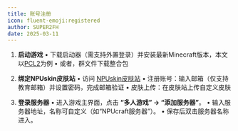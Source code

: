 ```yaml
---
title: 账号注册
icon: fluent-emoji:registered
author: SUPER2FH
date: 2025-03-11
---
```


1. **启动游戏**
   • 下载启动器（需支持外置登录）并安装最新Minecraft版本，本文以[PCL2](https://afdian.com/p/0164034c016c11ebafcb52540025c377)为例
   • 或者，群文件下载整合包

2. **绑定NPUskin皮肤站**
   • 访问 [NPUskin皮肤站](https://skin.npucraft.com)
   • 注册账号：输入邮箱（仅支持教育邮箱）并设置密码，完成邮箱验证
   • 皮肤上传：在皮肤站上传自定义皮肤

3. **登录服务器**
   • 进入游戏主界面，点击 **“多人游戏” → “添加服务器”**。
   • 输入服务器地址，名称可自定义（如“NPUcraft服务器”）。
   • 保存后双击服务器名称进入。